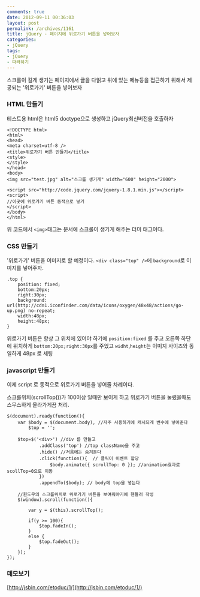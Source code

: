 ```yaml
---
comments: true
date: 2012-09-11 00:36:03
layout: post
permalink: /archives/1161
title: jQuery - 페이지에 위로가기 버튼을 넣어보자
categories:
- jQuery
tags:
- jQuery
- 따라하기
---
```


스크롤이 길게 생기는 페이지에서 글을 다읽고  위에 있는 메뉴등을 접근하기 위해서 제공되는 '위로가기' 버튼을 넣어보자





### HTML 만들기





테스트용 html은 html5  doctype으로 생성하고 jQuery최신버전을 호출하자




    
    <!DOCTYPE html>
    <html>
    <head>
    <meta charset=utf-8 />
    <title>위로가기 버튼 만들기</title>
    <style>
    </style>
    </head>
    <body>
    <img src="test.jpg" alt="스크롤 생기게" width="600" height="2000">
    
    <script src="http://code.jquery.com/jquery-1.8.1.min.js"></script>
    <script>
    //이곳에 위로가기 버튼 동적으로 넣기
    </script>
    </body>
    </html>
    





위 코드에서 `<img>`태그는 문서에 스크롤이 생기게 해주는 더미 태그이다.





### CSS 만들기





'위로가기' 버튼을 이미지로 할 예정이다. `<div class="top" />`에 `background`로 이미지를 넣어주자.




    
    .top {
        position: fixed;
        bottom:20px;
        right:30px;
        background: url(http://cdn1.iconfinder.com/data/icons/oxygen/48x48/actions/go-up.png) no-repeat;
        width:48px;
        height:48px;
    }
    





위로가기 버튼은 항상 그 위치에 있어야 하기에 `position:fixed` 를 주고 오른쪽 하단에 위치하게 `bottom:20px;right:30px`를 주었고 `widht`,`height`는 이미지 사이즈와 동일하게 48px 로 세팅





### javascript 만들기





이제 script 로 동적으로 위로가기 버튼을 넣어줄 차례이다.  

스크롤위치(scrollTop())가 100이상 일때만 보이게 하고 위로가기 버튼을 눌렀을때도 스무스하게 올라가게끔 처리.




    
    $(document).ready(function(){
        var $body = $(document.body), //자주 사용하기에 캐시되게 변수에 넣어준다
            $top = '';
    
        $top=$('<div>') //div 를 만들고 
                .addClass('top') //top className을 주고
                .hide() //처음에는 숨겨둔다
                .click(function(){  // 클릭이 이벤트 할당
                    $body.animate({ scrollTop: 0 }); //animation효과로 scollTop=0으로 이동
                })
                .appendTo($body); // body에 top을 넣는다
    
        //윈도우의 스크롤위치로 위로가기 버튼을 보여줘야기에 핸들러 작성
        $(window).scroll(function(){
    
            var y = $(this).scrollTop();
    
            if(y >= 100){
                $top.fadeIn();
            }
            else {
                $top.fadeOut();
            }
        });
    });
    





### 데모보기





[http://jsbin.com/etoduc/1/](http://jsbin.com/etoduc/1/)



